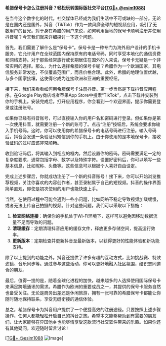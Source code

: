 **希腊保号卡怎么注册抖音？轻松玩转国际版社交平台[[TG💪+ @esim1088](https://t.me/s/esim1088)]**

在当今这个数字化的时代，社交媒体已经成为我们生活中不可或缺的一部分。无论是在国内还是国外，抖音（TikTok）作为一款风靡全球的短视频应用，吸引了无数用户的目光。对于身在希腊的用户来说，如何利用当地的保号卡顺利注册并使用抖音呢？今天我们就来详细探讨一下这个问题。

首先，我们需要了解什么是“保号卡”。保号卡是一种专门为海外用户设计的手机卡服务，它允许用户在全球范围内保持原有的电话号码，同时享受本地化的通信资费和网络支持。对于那些经常旅行或长期居住在国外的人来说，保号卡无疑是一个非常实用的选择。那么，为什么选择希腊的保号卡呢？希腊作为一个欧洲国家，其电信服务非常发达，不仅覆盖范围广，而且价格合理。此外，希腊的地理位置优越，与多个国家接壤，这使得它成为连接欧洲和亚洲的重要枢纽。

接下来，我们来看看如何用希腊保号卡注册抖音。第一步当然是下载抖音应用程序。在Google Play商店或者苹果App Store中搜索“TikTok”，点击下载并安装到你的手机上。安装完成后，打开应用程序，你会看到一个欢迎界面，提示你需要登录或注册账号。

如果你已经有抖音账号，可以直接输入你的用户名和密码进行登录。但如果你是第一次使用抖音，就需要注册一个新的账号了。点击“注册”按钮后，系统会要求你输入手机号码。这时，你可以使用你的希腊保号卡的电话号码进行注册。输入号码后，抖音会发送一条验证码短信到你的手机上。由于你使用的是本地保号卡，接收验证码的过程应该非常顺畅。

收到验证码后，将其输入到相应的框内，然后设置你的密码。密码需要满足一定的复杂度要求，通常包括字母、数字以及特殊字符。设置好密码后，你可以填写一些基本信息，比如昵称、头像等。这些信息可以根据个人喜好自由设定。

完成上述步骤后，你就成功注册了一个新的抖音账号！接下来，你可以开始浏览推荐视频，关注你喜欢的内容创作者，甚至录制属于自己的短视频。抖音的操作界面简单直观，即使是初次使用的用户也能快速上手。

当然，在使用过程中可能会遇到一些小问题，比如网络不稳定导致视频加载缓慢，或者无法上传自己拍摄的视频。针对这些问题，我们可以采取以下措施：

1. **检查网络连接**：确保你的手机处于Wi-Fi环境下，这样可以避免因移动数据流量不足而导致的问题。
2. **清理缓存**：定期清理抖音应用的缓存文件，释放更多存储空间，提高运行效率。
3. **更新版本**：定期检查并更新抖音至最新版本，以获得更好的性能体验和新功能支持。

除了以上提到的功能之外，抖音还提供了许多有趣的互动方式，比如挑战赛、特效滤镜、音乐同步等。通过参与这些活动，你可以更好地融入社区氛围，结识志同道合的朋友。

最后，值得一提的是，随着全球化进程的加快，越来越多的人选择使用国际保号卡来满足跨境通讯的需求。希腊作为欧洲的重要成员之一，其提供的保号卡服务自然也备受关注。无论是商务出差还是休闲旅游，拥有一张可靠的希腊保号卡都能让你随时随地保持联系，享受无缝衔接的通信体验。

总之，希腊保号卡为抖音用户提供了一个便捷高效的注册途径。只要按照上述步骤操作，任何人都能轻松开启自己的抖音之旅。希望本文能够帮助到有需要的朋友们，让大家能够在异国他乡也能尽情享受这款流行社交软件带来的乐趣。如果你还有其他疑问，欢迎随时留言讨论！

[[TG💪+ @esim1088](https://t.me/s/esim1088) ![Image](https://i.postimg.cc/4NQfJmqS/Snipaste-2025-05-13-00-14-12.png)]